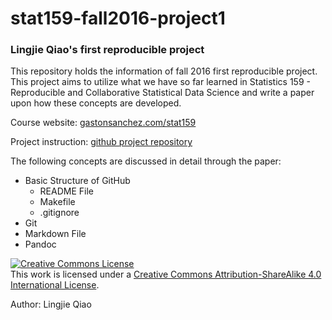 # stat159-fall2016-project1

### Lingjie Qiao's first reproducible project

This repository holds the information of fall 2016 first reproducible project. This project aims to utilize what we have so far learned in Statistics 159 - Reproducible and Collaborative Statistical Data Science and write a paper upon how these concepts are developed.

Course website: [gastonsanchez.com/stat159](http://gastonsanchez.com/stat159)

Project instruction: [github project repository](https://github.com/ucb-stat159/stat159-fall-2016/tree/master/projects)

The following concepts are discussed in detail through the paper:

* Basic Structure of GitHub
    * README File
    * Makefile
    * .gitignore
* Git
* Markdown File
* Pandoc



<a rel="license" href="http://creativecommons.org/licenses/by-sa/4.0/"><img alt="Creative Commons License" style="border-width:0" src="https://i.creativecommons.org/l/by-sa/4.0/88x31.png" /></a><br />This work is licensed under a <a rel="license" href="http://creativecommons.org/licenses/by-sa/4.0/">Creative Commons Attribution-ShareAlike 4.0 International License</a>.

Author: Lingjie Qiao
